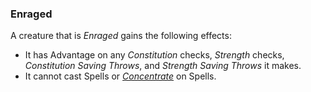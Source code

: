 ### Enraged

A creature that is *Enraged* gains the following effects:
* It has Advantage on any *Constitution* checks, *Strength* checks, *Constitution Saving Throws*, and *Strength Saving Throws* it makes.
* It cannot cast Spells or [*Concentrate*](./Concentrating.md) on Spells.
